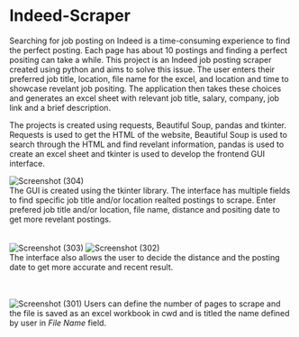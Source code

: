 # Indeed-Scraper

Searching for job posting on Indeed is a time-consuming experience to find the perfect posting. Each page has about 10 postings and finding a perfect positing can take a while. This project is an Indeed job posting scraper created using python and aims to solve this issue. The user enters their preferred job title, location, file name for the excel, and location and time to showcase revelant job positing. The application then takes these choices and generates an excel sheet with relevant job title, salary, company, job link and a brief description.

The projects is created using requests, Beautiful Soup, pandas and tkinter. Requests is used to get the HTML of the website, Beautiful Soup is used to search through the HTML and find revelant information, pandas is used to create an excel sheet and tkinter is used to develop the frontend GUI interface.<br/>

![Screenshot (304)](https://user-images.githubusercontent.com/83378929/147377316-71e23a56-df9c-4aee-a383-89b9495dbf63.png)
<br/>
The GUI is created using the tkinter library. The interface has multiple fields to find specific job title and/or location realted postings to scrape. Enter  prefered job title and/or location, file name, distance and positing date to get more revelant postings.
<br/>
<br/>
<br/>
![Screenshot (303)](https://user-images.githubusercontent.com/83378929/147377319-75d34231-2025-432b-83fd-035d8b9e01cd.png)
![Screenshot (302)](https://user-images.githubusercontent.com/83378929/147377321-acec6921-a111-466c-9f03-313229a06d58.png)
<br/>
The interface also allows the user to decide the distance and the posting date to get more accurate and recent result. 
<br/>
<br/>
<br/>

![Screenshot (301)](https://user-images.githubusercontent.com/83378929/147377326-9880297b-9686-4926-b38a-e89d8911ecc3.png)
Users can define the number of pages to scrape and the file is saved as an excel workbook in cwd and is titled the name defined by user in *File Name* field.
